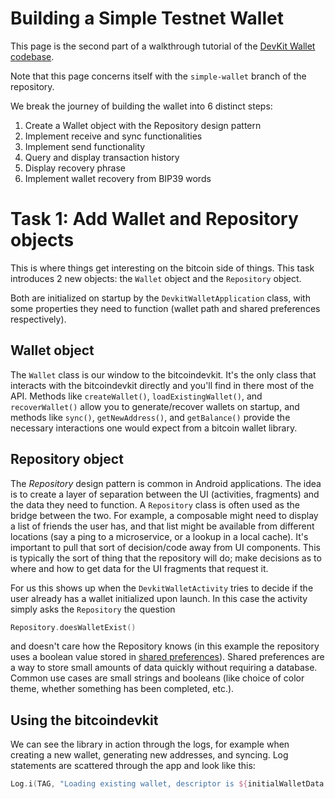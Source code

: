 # Building a Simple Testnet Wallet
This page is the second part of a walkthrough tutorial of the [DevKit Wallet codebase](https://github.com/thunderbiscuit/devkit-wallet).

Note that this page concerns itself with the `simple-wallet` branch of the repository.

We break the journey of building the wallet into 6 distinct steps:
1. Create a Wallet object with the Repository design pattern
2. Implement receive and sync functionalities
3. Implement send functionality
4. Query and display transaction history
5. Display recovery phrase
6. Implement wallet recovery from BIP39 words

# Task 1: Add Wallet and Repository objects
This is where things get interesting on the bitcoin side of things. This task introduces 2 new objects: the `Wallet` object and the `Repository` object.

Both are initialized on startup by the `DevkitWalletApplication` class, with some properties they need to function (wallet path and shared preferences respectively).

## Wallet object
The `Wallet` class is our window to the bitcoindevkit. It's the only class that interacts with the bitcoindevkit directly and you'll find in there most of the API. Methods like `createWallet()`, `loadExistingWallet()`, and `recoverWallet()` allow you to generate/recover wallets on startup, and methods like `sync()`, `getNewAddress()`, and `getBalance()` provide the necessary interactions one would expect from a bitcoin wallet library.

## Repository object
The _Repository_ design pattern is common in Android applications. The idea is to create a layer of separation between the UI (activities, fragments) and the data they need to function. A `Repository` class is often used as the bridge between the two. For example, a composable might need to display a list of friends the user has, and that list might be available from different locations (say a ping to a microservice, or a lookup in a local cache). It's important to pull that sort of decision/code away from UI components. This is typically the sort of thing that the repository will do; make decisions as to where and how to get data for the UI fragments that request it.

For us this shows up when the `DevkitWalletActivity` tries to decide if the user already has a wallet initialized upon launch. In this case the activity simply asks the `Repository` the question
```kotlin
Repository.doesWalletExist()
```
and doesn't care how the Repository knows (in this example the repository uses a boolean value stored in [shared preferences](https://developer.android.com/training/data-storage/shared-preferences)). Shared preferences are a way to store small amounts of data quickly without requiring a database. Common use cases are small strings and booleans (like choice of color theme, whether something has been completed, etc.).

## Using the bitcoindevkit
We can see the library in action through the logs, for example when creating a new wallet, generating new addresses, and syncing. Log statements are scattered through the app and look like this:
```kotlin
Log.i(TAG, "Loading existing wallet, descriptor is ${initialWalletData.descriptor}")
```
